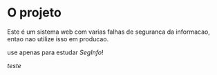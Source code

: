 # O projeto

Este é um sistema web com varias falhas de seguranca da informacao, entao nao utilize isso em producao.

use apenas para estudar *SegInfo*!

*teste*